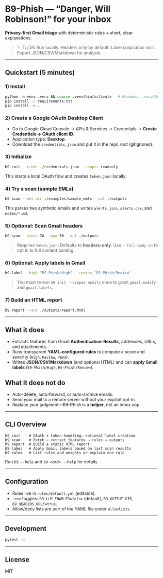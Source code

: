 # B9-Phish — “Danger, Will Robinson!” for your inbox

**Privacy-first Gmail triage** with deterministic rules + short, clear explanations.

> ✨ TL;DR: Run locally. Headers only by default. Label suspicious mail. Export JSON/CSV/Markdown for analysts.

---

## Quickstart (5 minutes)

### 1) Install
```bash
python -m venv .venv && source .venv/bin/activate   # Windows: .venv\Scripts\activate
pip install -r requirements.txt
pip install -e .
```

### 2) Create a Google OAuth Desktop Client
- Go to Google Cloud Console → APIs & Services → Credentials → **Create Credentials → OAuth client ID**.
- Application type: **Desktop**.
- Download the `credentials.json` and put it in the repo root (gitignored).

### 3) Initialize
```bash
b9 init --creds ./credentials.json --scopes readonly
```
This starts a local OAuth flow and creates `token.json` locally.

### 4) Try a scan (sample EMLs)
```bash
b9 scan --eml-dir ./examples/sample_emls --out ./outputs
```
This parses two synthetic emails and writes `alerts.json`, `alerts.csv`, and `notes/*.md`.

### 5) Optional: Scan Gmail headers
```bash
b9 scan --since 7d --max 50 --out ./outputs
```
> Requires `token.json`. Defaults to **headers-only**. Use `--full-body on` to opt in to full content parsing.

### 6) Optional: Apply labels in Gmail
```bash
b9 label --high "B9-Phish/High" --review "B9-Phish/Review"
```
> You must re-run `b9 init --scopes modify` once to grant `gmail.modify` and `gmail.labels`.

### 7) Build an HTML report
```bash
b9 report --out ./outputs/report.html
```

---

## What it does

- Extracts features from Gmail **Authentication-Results**, addresses, URLs, and attachments.
- Runs transparent **YAML-configured rules** to compute a score and severity (`High`, `Review`, `Pass`).
- Writes **JSON/CSV/Markdown** (and optional HTML) and can **apply Gmail labels** (`B9-Phish/High`, `B9-Phish/Review`).

## What it **does not** do

- Auto-delete, auto-forward, or auto-archive emails.
- Send your mail to a remote server without your explicit opt-in.
- Replace your judgment—B9-Phish is a **helper**, not an inbox cop.

---

## CLI Overview

```
b9 init    # OAuth + token handling; optional label creation
b9 scan    # Fetch → extract features → rules → outputs
b9 report  # Build a static HTML report
b9 label   # Apply Gmail labels based on last scan results
b9 rules   # List rules and weights or explain one rule
```

Run `b9 --help` and `b9 <cmd> --help` for details.

---

## Configuration

- Rules live in `rules/default.yml` (editable).
- `.env` toggles: `B9_LLM_ENABLED=false` (default), `B9_OUTPUT_DIR`, `B9_HEADERS_ONLY=true`.
- Allow/deny lists are part of the YAML file under `allowlists`.

---

## Development

```bash
pytest -q
```

---

## License

MIT
